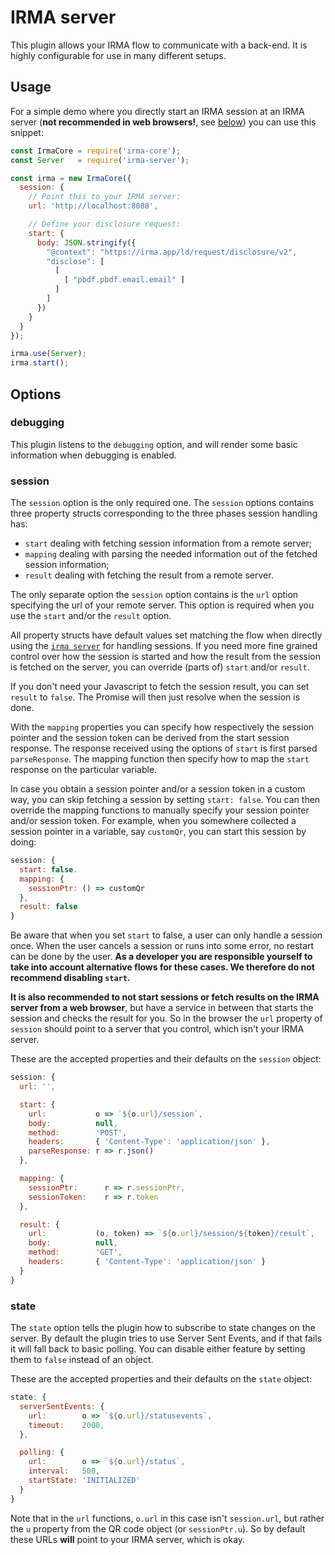 # IRMA server

This plugin allows your IRMA flow to communicate with a back-end. It is highly
configurable for use in many different setups.

## Usage

For a simple demo where you directly start an IRMA session at an IRMA server
(**not recommended in web browsers!**, see [below](#session)) you can use this
snippet:

```javascript
const IrmaCore = require('irma-core');
const Server   = require('irma-server');

const irma = new IrmaCore({
  session: {
    // Point this to your IRMA server:
    url: 'http://localhost:8088',

    // Define your disclosure request:
    start: {
      body: JSON.stringify({
        "@context": "https://irma.app/ld/request/disclosure/v2",
        "disclose": [
          [
            [ "pbdf.pbdf.email.email" ]
          ]
        ]
      })
    }
  }
});

irma.use(Server);
irma.start();
```

## Options

### debugging

This plugin listens to the `debugging` option, and will render some basic
information when debugging is enabled.

### session

The `session` option is the only required one. The `session` options contains
three property structs corresponding to the three phases session handling has:
 - `start` dealing with fetching session information from a remote server;
 - `mapping` dealing with parsing the needed information out of the fetched
   session information;
 - `result` dealing with fetching the result from a remote server.

The only separate option the `session` option contains is the `url` option
specifying the url of your remote server. This option is required when you
use the `start` and/or the `result` option.

All property structs have default values set matching the flow when directly using the
[`irma server`](https://irma.app/docs/irma-server/) for handling sessions.
If you need more fine grained control over how the session is started and how
the result from the session is fetched on the server, you can override (parts
of) `start` and/or `result`.

If you don't need your Javascript to fetch the session result, you can set
`result` to `false`. The Promise will then just resolve when the session is done.

With the `mapping` properties you can specify
how respectively the session pointer and the session token can be derived
from the start session response. The response received using the options of
`start` is first parsed `parseResponse`. The mapping function then specify
how to map the `start` response on the particular variable.

In case you obtain a session pointer and/or a session token in a
custom way, you can skip fetching a session by setting `start: false`.
You can then override the mapping functions to manually
specify your session pointer and/or session token.
For example, when you somewhere collected
a session pointer in a variable, say `customQr`,
you can start this session by doing:

```javascript
session: {
  start: false.
  mapping: {
    sessionPtr: () => customQr
  },
  result: false
}
```

Be aware that when you set `start` to false, a user can only handle a session
once. When the user cancels a session or runs into some error, no restart
can be done by the user. **As a developer you are responsible yourself to take
into account alternative flows for these cases. We therefore do not recommend
disabling `start`.**

**It is also recommended to not start sessions or fetch results on the IRMA server
from a web browser**, but have a service in between that starts the session and
checks the result for you. So in the browser the `url` property of `session`
should point to a server that you control, which isn't your IRMA server.

These are the accepted properties and their defaults on the `session` object:

```javascript
session: {
  url: '',

  start: {
    url:           o => `${o.url}/session`,
    body:          null,
    method:        'POST',
    headers:       { 'Content-Type': 'application/json' },
    parseResponse: r => r.json()
  },

  mapping: {
    sessionPtr:      r => r.sessionPtr,
    sessionToken:    r => r.token
  },

  result: {
    url:           (o, token) => `${o.url}/session/${token}/result`,
    body:          null,
    method:        'GET',
    headers:       { 'Content-Type': 'application/json' }
  }
}
```

### state

The `state` option tells the plugin how to subscribe to state changes on the
server. By default the plugin tries to use Server Sent Events, and if that fails
it will fall back to basic polling. You can disable either feature by setting
them to `false` instead of an object.

These are the accepted properties and their defaults on the `state` object:

```javascript
state: {
  serverSentEvents: {
    url:        o => `${o.url}/statusevents`,
    timeout:    2000,
  },

  polling: {
    url:        o => `${o.url}/status`,
    interval:   500,
    startState: 'INITIALIZED'
  }
}
```

Note that in the `url` functions, `o.url` in this case isn't `session.url`, but
rather the `u` property from the QR code object (or `sessionPtr.u`). So by
default these URLs **will** point to your IRMA server, which is okay.
